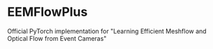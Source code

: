 # EEMFlowPlus
Official PyTorch implementation for "Learning Efficient Meshflow and Optical Flow from Event Cameras"

